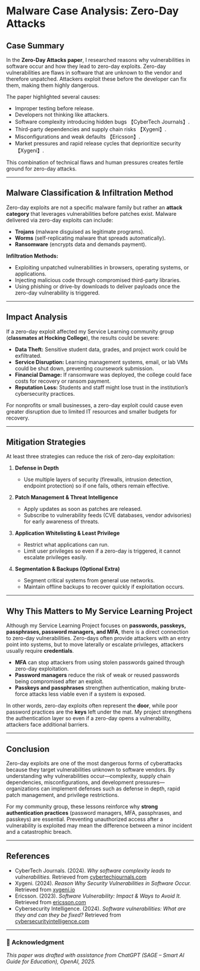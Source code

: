 # Malware Case Analysis: Zero-Day Attacks  

## Case Summary  
In the **Zero-Day Attacks paper**, I researched reasons why vulnerabilities in software occur and how they lead to zero-day exploits. Zero-day vulnerabilities are flaws in software that are unknown to the vendor and therefore unpatched. Attackers exploit these before the developer can fix them, making them highly dangerous.  

The paper highlighted several causes:  
- Improper testing before release.  
- Developers not thinking like attackers.  
- Software complexity introducing hidden bugs 【CyberTech Journals】.  
- Third-party dependencies and supply chain risks 【Xygeni】.  
- Misconfigurations and weak defaults 【Ericsson】.  
- Market pressures and rapid release cycles that deprioritize security 【Xygeni】.  

This combination of technical flaws and human pressures creates fertile ground for zero-day attacks.  

---

## Malware Classification & Infiltration Method  
Zero-day exploits are not a specific malware family but rather an **attack category** that leverages vulnerabilities before patches exist. Malware delivered via zero-day exploits can include:  
- **Trojans** (malware disguised as legitimate programs).  
- **Worms** (self-replicating malware that spreads automatically).  
- **Ransomware** (encrypts data and demands payment).  

**Infiltration Methods:**  
- Exploiting unpatched vulnerabilities in browsers, operating systems, or applications.  
- Injecting malicious code through compromised third-party libraries.  
- Using phishing or drive-by downloads to deliver payloads once the zero-day vulnerability is triggered.  

---

## Impact Analysis  
If a zero-day exploit affected my Service Learning community group (**classmates at Hocking College**), the results could be severe:  
- **Data Theft:** Sensitive student data, grades, and project work could be exfiltrated.  
- **Service Disruption:** Learning management systems, email, or lab VMs could be shut down, preventing coursework submission.  
- **Financial Damage:** If ransomware was deployed, the college could face costs for recovery or ransom payment.  
- **Reputation Loss:** Students and staff might lose trust in the institution’s cybersecurity practices.  

For nonprofits or small businesses, a zero-day exploit could cause even greater disruption due to limited IT resources and smaller budgets for recovery.  

---

## Mitigation Strategies  
At least three strategies can reduce the risk of zero-day exploitation:  

1. **Defense in Depth**  
   - Use multiple layers of security (firewalls, intrusion detection, endpoint protection) so if one fails, others remain effective.  

2. **Patch Management & Threat Intelligence**  
   - Apply updates as soon as patches are released.  
   - Subscribe to vulnerability feeds (CVE databases, vendor advisories) for early awareness of threats.  

3. **Application Whitelisting & Least Privilege**  
   - Restrict what applications can run.  
   - Limit user privileges so even if a zero-day is triggered, it cannot escalate privileges easily.  

4. **Segmentation & Backups (Optional Extra)**  
   - Segment critical systems from general use networks.  
   - Maintain offline backups to recover quickly if exploitation occurs.  

---

## Why This Matters to My Service Learning Project  
Although my Service Learning Project focuses on **passwords, passkeys, passphrases, password managers, and MFA**, there is a direct connection to zero-day vulnerabilities. Zero-days often provide attackers with an entry point into systems, but to move laterally or escalate privileges, attackers usually require **credentials**.  

- **MFA** can stop attackers from using stolen passwords gained through zero-day exploitation.  
- **Password managers** reduce the risk of weak or reused passwords being compromised after an exploit.  
- **Passkeys and passphrases** strengthen authentication, making brute-force attacks less viable even if a system is exposed.  

In other words, zero-day exploits often represent the **door**, while poor password practices are the **keys** left under the mat. My project strengthens the authentication layer so even if a zero-day opens a vulnerability, attackers face additional barriers.  

---

## Conclusion  
Zero-day exploits are one of the most dangerous forms of cyberattacks because they target vulnerabilities unknown to software vendors. By understanding why vulnerabilities occur—complexity, supply chain dependencies, misconfigurations, and development pressures—organizations can implement defenses such as defense in depth, rapid patch management, and privilege restrictions.  

For my community group, these lessons reinforce why **strong authentication practices** (password managers, MFA, passphrases, and passkeys) are essential. Preventing unauthorized access after a vulnerability is exploited may mean the difference between a minor incident and a catastrophic breach.  

---

## References  
- CyberTech Journals. (2024). *Why software complexity leads to vulnerabilities.* Retrieved from [cybertechjournals.com](https://cybertechjournals.com/why-software-complexity-lead-to-vulnerability-software-vulnerability-causes/)  
- Xygeni. (2024). *Reason Why Security Vulnerabilities in Software Occur.* Retrieved from [xygeni.io](https://xygeni.io/blog/reason-why-security-vulnerabilities-in-software-occur/)  
- Ericsson. (2023). *Software Vulnerability: Impact & Ways to Avoid It.* Retrieved from [ericsson.com](https://www.ericsson.com/en/security/vulnerability-management)  
- Cybersecurity Intelligence. (2024). *Software vulnerabilities: What are they and can they be fixed?* Retrieved from [cybersecurityintelligence.com](https://www.cybersecurityintelligence.com/blog/software-vulnerabilities-what-are-they-and-can-they-be-fixed-8575.html)  

---

### 📌 Acknowledgment  
*This paper was drafted with assistance from ChatGPT (SAGE – Smart AI Guide for Education), OpenAI, 2025.*  

